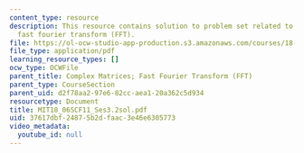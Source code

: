 ```yaml
---
content_type: resource
description: This resource contains solution to problem set related to complex matrices;
  fast fourier transform (FFT).
file: https://ol-ocw-studio-app-production.s3.amazonaws.com/courses/18-06sc-linear-algebra-fall-2011/37617dbf24875b2dfaac3e46e6305773_MIT18_06SCF11_Ses3.2sol.pdf
file_type: application/pdf
learning_resource_types: []
ocw_type: OCWFile
parent_title: Complex Matrices; Fast Fourier Transform (FFT)
parent_type: CourseSection
parent_uid: d2f78aa2-97e6-82cc-aea1-20a362c5d934
resourcetype: Document
title: MIT18_06SCF11_Ses3.2sol.pdf
uid: 37617dbf-2487-5b2d-faac-3e46e6305773
video_metadata:
  youtube_id: null
---
```


